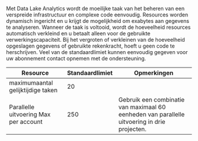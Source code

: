 Met Data Lake Analytics wordt de moeilijke taak van het beheren van een verspreide infrastructuur en complexe code eenvoudig. Resources worden dynamisch ingericht en u krijgt de mogelijkheid om exabytes aan gegevens te analyseren. Wanneer de taak is voltooid, wordt de hoeveelheid resources automatisch verkleind en u betaalt alleen voor de gebruikte verwerkingscapaciteit. Bij het vergroten of verkleinen van de hoeveelheid opgeslagen gegevens of gebruikte rekenkracht, hoeft u geen code te herschrijven. Veel van de standaardlimiet kunnen eenvoudig gegeven voor uw abonnement contact opnemen met de ondersteuning. 

| **Resource** | **Standaardlimiet** | **Opmerkingen** |
| --- | --- | --- |
| maximumaantal gelijktijdige taken |20 | |
| Parallelle uitvoering Max per account |250 |Gebruik een combinatie van maximaal 60 eenheden van parallelle uitvoering in drie projecten. |


